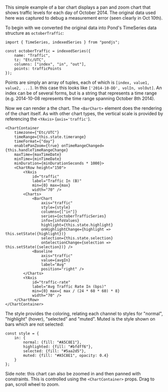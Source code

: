 This simple example of a bar chart displays a pan and zoom chart that shows traffic levels for each day of October 2014. The original data used here was captured to debug a measurement error (seen clearly in Oct 10th).

To begin with we converted the original data into Pond's TimeSeries data structure as `octoberTraffic`:

    import { TimeSeries, indexedSeries } from "pondjs";

    const octoberTraffic = indexedSeries({
        name: "Traffic",
        tz: "Etc/UTC",
        columns: ["index", "in", "out"],
        points: trafficPoints
    });

Points are simply an array of tuples, each of which is `[index, value1, value2, ...]`. In this case this looks like `['2014-10-DD', volIn, volOut]`. An index can be of several forms, but is a string that represents a time range (e.g. 2014-10-08 represents the time range spanning October 8th 2014).

Now we can render a the chart. The `<BarChart>` element does the rendering of the chart itself. As with other chart types, the vertical scale is provided by referencing the `<YAxis>` (`axis='traffic'`).

    <ChartContainer
        timezone={"Etc/UTC"}
        timeRange={this.state.timerange}
        timeFormat={"day"}
        enablePanZoom={true} onTimeRangeChanged={this.handleTimeRangeChange}
        maxTime={maxTimeDate}
        minTime={minTimeDate}
        minDuration={minDurationSeconds * 1000}>
        <ChartRow height="150">
            <YAxis
                id="traffic"
                label="Traffic In (B)"
                min={0} max={max}
                width="70" />
            <Charts>
                <BarChart
                    axis="traffic"
                    style={style}
                    columns={["in"]}
                    series={octoberTrafficSeries}
                    info={infoValues}
                    highlight={this.state.highlight}
                    onHighlightChange={highlight => this.setState({highlight})}
                    selection={this.state.selection}
                    onSelectionChange={selection => this.setState({selection})} />
                <Baseline
                    axis="traffic"
                    value={avgIn}
                    label="Avg"
                    position="right" />
            </Charts>
            <YAxis
                id="traffic-rate"
                label="Avg Traffic Rate In (bps)"
                min={0} max={ max / (24 * 60 * 60) * 8}
                width="70" />
        </ChartRow>
    </ChartContainer>

The style provides the coloring, relating each channel to styles for "normal", "highlight" (hover), "selected" and "muted". Muted is the style shown on bars which are not selected:

    const style = {
        in: {
            normal: {fill: "#A5C8E1"},
            highlighted: {fill: "#bfdff6"},
            selected: {fill: "#5aa2d5"},
            muted: {fill: "#A5C8E1", opacity: 0.4}
        }
    };

Side note: this chart can also be zoomed in and then panned with constraints. This is controlled using the `<ChartContainer>` props. Drag to pan, scroll wheel to zoom.

